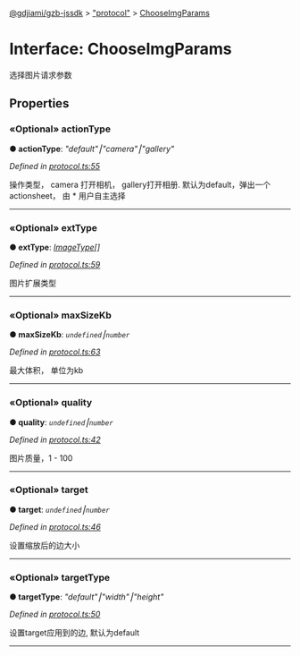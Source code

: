 [@gdjiami/gzb-jssdk](../README.md) > ["protocol"](../modules/_protocol_.md) > [ChooseImgParams](../interfaces/_protocol_.chooseimgparams.md)



# Interface: ChooseImgParams


选择图片请求参数


## Properties
<a id="actiontype"></a>

### «Optional» actionType

**●  actionType**:  *"default"⎮"camera"⎮"gallery"* 

*Defined in [protocol.ts:55](https://github.com/jmopen/gzb-jssdk/blob/c7f8f52/src/protocol.ts#L55)*



操作类型， camera 打开相机， gallery打开相册. 默认为default，弹出一个actionsheet， 由 * 用户自主选择




___

<a id="exttype"></a>

### «Optional» extType

**●  extType**:  *[ImageType](../modules/_protocol_.md#imagetype)[]* 

*Defined in [protocol.ts:59](https://github.com/jmopen/gzb-jssdk/blob/c7f8f52/src/protocol.ts#L59)*



图片扩展类型




___

<a id="maxsizekb"></a>

### «Optional» maxSizeKb

**●  maxSizeKb**:  *`undefined`⎮`number`* 

*Defined in [protocol.ts:63](https://github.com/jmopen/gzb-jssdk/blob/c7f8f52/src/protocol.ts#L63)*



最大体积， 单位为kb




___

<a id="quality"></a>

### «Optional» quality

**●  quality**:  *`undefined`⎮`number`* 

*Defined in [protocol.ts:42](https://github.com/jmopen/gzb-jssdk/blob/c7f8f52/src/protocol.ts#L42)*



图片质量，1 - 100




___

<a id="target"></a>

### «Optional» target

**●  target**:  *`undefined`⎮`number`* 

*Defined in [protocol.ts:46](https://github.com/jmopen/gzb-jssdk/blob/c7f8f52/src/protocol.ts#L46)*



设置缩放后的边大小




___

<a id="targettype"></a>

### «Optional» targetType

**●  targetType**:  *"default"⎮"width"⎮"height"* 

*Defined in [protocol.ts:50](https://github.com/jmopen/gzb-jssdk/blob/c7f8f52/src/protocol.ts#L50)*



设置target应用到的边, 默认为default




___


